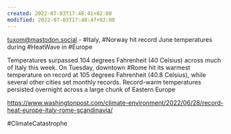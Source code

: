 ```yaml
---
created: 2022-07-03T17:48:41+02:00
modified: 2022-07-03T17:48:47+02:00
---
```


tuxom@mastodon.social - #Italy, #Norway hit record June temperatures during #HeatWave in #Europe

Temperatures surpassed 104 degrees Fahrenheit (40 Celsius) across much of Italy this week. On Tuesday, downtown #Rome hit its warmest temperature on record at 105 degrees Fahrenheit (40.8 Celsius), while several other cities set monthly records. Record-warm temperatures persisted overnight across a large chunk of Eastern Europe

https://www.washingtonpost.com/climate-environment/2022/06/28/record-heat-europe-italy-rome-scandinavia/

#ClimateCatastrophe
